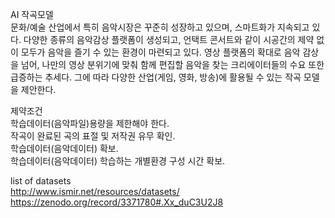 AI 작곡모델  
문화/예술 산업에서 특히 음악시장은 꾸준히 성장하고 있으며, 스마트화가 지속되고 있다.
다양한 종류의 음악감상 플랫폼이 생성되고, 언택트 콘서트와 같이 시공간의 제약 없이 모두가 음악을 즐기 수 있는 환경이 마련되고 있다. 
영상 플랫폼의 확대로 음악 감상을 넘어, 나만의 영상 분위기에 맞춰 함께 편집할 음악을 찾는 크리에이터들의 수요 또한 급증하는 추세다.
그에 따라 다양한 산업(게임, 영화, 방송)에 활용될 수 있는 작곡 모델을 제안한다.


제약조건  
학습데이터(음악파일)용량을 제한해야 한다.  
작곡이 완료된 곡의 표절 및 저작권 유무 확인.   
학습데이터(음악데이터) 확보.   
학습데이터(음악데이터) 학습하는 개별환경 구성 시간 확보.   


list of datasets   
http://www.ismir.net/resources/datasets/  
https://zenodo.org/record/3371780#.Xx_duC3U2J8
